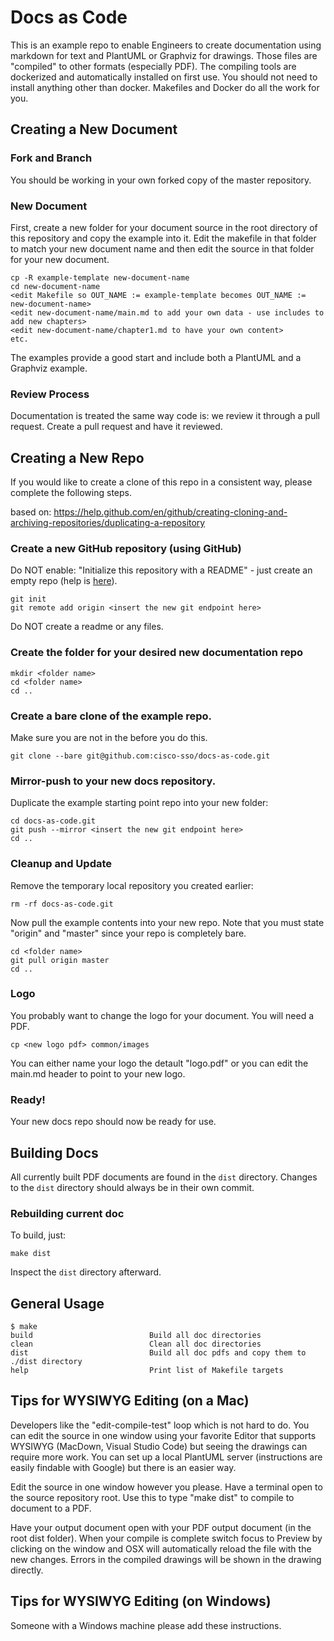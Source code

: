 # Docs as Code

This is an example repo to enable Engineers to create documentation using markdown for text and PlantUML or Graphviz for drawings.  Those files are "compiled" to other formats (especially PDF).  The compiling tools are dockerized and automatically installed on first use.  You should not need to install anything other than docker.  Makefiles and Docker do all the work for you.

## Creating a New Document

### Fork and Branch

You should be working in your own forked copy of the master repository.

### New Document

First, create a new folder for your document source in the root directory of this repository and copy the example into it.  Edit the makefile in that folder to match your new document name and then edit the source in that folder for your new document.

```
cp -R example-template new-document-name
cd new-document-name
<edit Makefile so OUT_NAME := example-template becomes OUT_NAME := new-document-name>
<edit new-document-name/main.md to add your own data - use includes to add new chapters>
<edit new-document-name/chapter1.md to have your own content>
etc.
```
The examples provide a good start and include both a PlantUML and a Graphviz example.

### Review Process

Documentation is treated the same way code is:  we review it through a pull request.  Create a pull request and have it reviewed.

## Creating a New Repo

If you would like to create a clone of this repo in a consistent way, please complete the following steps.

based on: https://help.github.com/en/github/creating-cloning-and-archiving-repositories/duplicating-a-repository

### Create a new GitHub repository (using GitHub)

Do NOT enable: "Initialize this repository with a README" - just create an empty repo (help is [here](https://help.github.com/en/github/getting-started-with-github/create-a-repo)).

```
git init
git remote add origin <insert the new git endpoint here>
```

Do NOT create a readme or any files.

### Create the folder for your desired new documentation repo

```
mkdir <folder name>
cd <folder name>
cd ..
```

### Create a bare clone of the example repo.

Make sure you are not in the <new folder> before you do this. 

```
git clone --bare git@github.com:cisco-sso/docs-as-code.git
```

### Mirror-push to your new docs repository.

Duplicate the example starting point repo into your new folder:

```
cd docs-as-code.git
git push --mirror <insert the new git endpoint here>
cd ..
```

### Cleanup and Update 

Remove the temporary local repository you created earlier:

```
rm -rf docs-as-code.git
```

Now pull the example contents into your new repo.  Note that you must state "origin" and "master" since your repo is completely bare.

```
cd <folder name>
git pull origin master
cd ..

```

### Logo

You probably want to change the logo for your document.  You will need a PDF.

```
cp <new logo pdf> common/images
```

You can either name your logo the detault "logo.pdf" or you can edit the main.md header to point to your new logo.

### Ready!

Your new docs repo should now be ready for use.

## Building Docs

All currently built PDF documents are found in the `dist` directory. Changes to
the `dist` directory should always be in their own commit.

### Rebuilding current doc

To build, just:

```
make dist
```

Inspect the `dist` directory afterward.


## General Usage

```
$ make
build                          Build all doc directories
clean                          Clean all doc directories
dist                           Build all doc pdfs and copy them to ./dist directory
help                           Print list of Makefile targets
```

## Tips for WYSIWYG Editing (on a Mac)

Developers like the "edit-compile-test" loop which is not hard to do.  You can edit the source in one window using your favorite Editor that supports WYSIWYG (MacDown, Visual Studio Code) but seeing the drawings can require more work.  You can set up a local PlantUML server (instructions are easily findable with Google) but there is an easier way.

Edit the source in one window however you please.  Have a terminal open to the source repository root.  Use this to type "make dist" to compile to document to a PDF.

Have your output document open with your PDF output document (in the root dist folder).  When your compile is complete switch focus to Preview by clicking on the window and OSX will automatically reload the file with the new changes.  Errors in the compiled drawings will be shown in the drawing directly.

## Tips for WYSIWYG Editing (on Windows)

Someone with a Windows machine please add these instructions.
